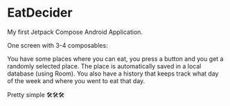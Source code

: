 # EatDecider 

My first Jetpack Compose Android Application.

One screen with 3-4 composables:

You have some places where you can eat, you press a button and you get a randomly selected place. The place is automatically saved in a local database (using Room). You also have a history that keeps track what day of the week and where you went to eat that day.

Pretty simple 🛠🛠🛠
